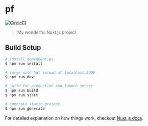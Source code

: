 # pf
[![CircleCI](https://circleci.com/gh/sakash1ta90/pf/tree/master.svg?style=svg)](https://circleci.com/gh/sakash1ta90/pf/tree/master)

> My wonderful Nuxt.js project

## Build Setup

``` bash
# install dependencies
$ npm run install

# serve with hot reload at localhost:3000
$ npm run dev

# build for production and launch server
$ npm run build
$ npm run start

# generate static project
$ npm run generate
```

For detailed explanation on how things work, checkout [Nuxt.js docs](https://nuxtjs.org).
